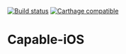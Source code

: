 [![Build status](https://build.appcenter.ms/v0.1/apps/7cace176-fcf4-4de3-92fc-1d011c82d45b/branches/develop/badge)](https://appcenter.ms)
[![Carthage compatible](https://img.shields.io/badge/Carthage-compatible-4BC51D.svg?style=flat)](https://github.com/Carthage/Carthage)

# Capable-iOS
